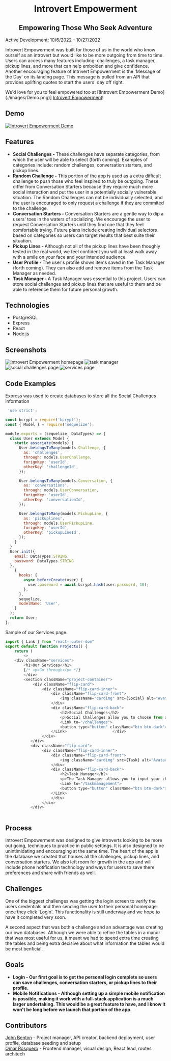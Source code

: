 <h1 align= "center">
Introvert Empowerment
</h1>

<h2 align="center">Empowering Those Who Seek Adventure</h2>   

<p>
Active Development: 10/6/2022 - 10/27/2022
</p>
<p>
Introvert Empowerment was built for those of us in the world who know ourself as an introvert but would like to be more outgoing from time to time. Users can access many features including: challenges, a task manager, pickup lines, and more that can help embolden and give confidence. Another encouraging feature of Intrivert Empowerment is the 'Message of the Day' on its landing page. This message is pulled from an API that provides uplifting quotes to start the users' day off right.
</p>
<p>
We'd love for you to feel empowered too at [!Introvert Empowerment Demo] (./images/Demo.png)] <a href="https://youtu.be/INj1jUsurRU">Introvert Empowerment</a>!
</p>

## Demo
[![Introvert Empowerment Demo](./images/Demo.png)](https://youtu.be/INj1jUsurRU "Interiorize Demo")

## Features
<ul>
<li><strong>Social Challenges - </strong>These challenges have separate categories, from which the user will be able to select (forth coming). Examples of categories include: random challenges, conversation starters, and pickup lines.</li>
<li><strong>Random Challenge - </strong>This portion of the app is used as a extra difficult challenge to push those who feel inspired to truly be outgoing. These differ from Conversation Starters because they require much more social interaction and put the user in a potentially socially vulnerable situation. The Random Challenges can not be individually selected, and the user is encouraged to only request a challenge if they are commited to the challenge.</li>
<li><strong>Conversation Starters - </strong>Conversation Starters are a gentle way to dip a users' toes in the waters of socializing. We encourage the user to request Conversation Starters until they find one that they feel comfortable trying. Future plans include creating individual selectors based on categories so users can target results that best suite their situation.</li>
<li><strong>Pickup Lines - </strong>Although not all of the pickup lines have been thoughly tested in the real world, we feel confident you will at least walk away with a smile on your face and your intended audience.</li>
<li><strong>User Profile - </strong>The user's profile shows items saved in the Task Manager (forth coming). They can also add and remove items from the Task Manager as needed.</li>
<li><strong>Task Manager - </strong>A Task Manager was essential to this project. Users can store social challenges and pickup lines that are useful to them and be able to reference them for future personal growth.</li>
</ul>

## Technologies
<ul>
<li>PostgreSQL</li>
<li>Express</li>
<li>React</li>
<li>Node.js</li>
</ul>

## Screenshots
![Introvert Empowerment homepage](/images/homepage.jpeg)
![task manager](/images/task-manager.jpeg)
![social challenges page](/images/social-challenges.jpeg)
![services page](/images/services.jpeg)

## Code Examples
Express was used to create databases to store all the Social Challenges information
``` javascript 
 'use strict';

const bcrypt = require('bcrypt');
const { Model } = require('sequelize');

module.exports = (sequelize, DataTypes) => {
  class User extends Model {
    static associate(models) {
      User.belongsToMany(models.Challenge, {
        as: 'challenges',
        through: models.UserChallenge,
        forignKey: 'userId',
        otherKey: 'challengeId',
      });

      User.belongsToMany(models.Conversation, {
        as: 'conversations',
        through: models.UserConversation,
        forignKey: 'userId',
        otherKey: 'conversationId',
      });

      User.belongsToMany(models.PickupLine, {
        as: 'pickuplines',
        through: models.UserPickupLine,
        forignKey: 'userId',
        otherKey: 'pickupLineId',
      });
    }
  }
  User.init({
    email: DataTypes.STRING,
    password: DataTypes.STRING
  },
    {
      hooks: {
        async beforeCreate(user) {
          user.password = await bcrypt.hash(user.password, 10);
        },
      },
      sequelize,
      modelName: 'User',
    }
  );
  return User;
};
```
Sample of our Services page.
```javascript
import { Link } from "react-router-dom"
export default function Projects() {
    return (
        <>
    <div className="services">
        <h1>Our Services</h1>
        {/* <p>Go through</p> */}
        </div>
        <section className="project-container">
            <div className="flip-card">
                <div className="flip-card-inner">
                    <div className="flip-card-front">
                        <img className="cardimg" src={Social} alt="Avatar" />
                    </div>
                    <div className="flip-card-back">
                        <h2>Social Challenges</h2>
                        <p>Social Challenges allow you to choose from any category and it will return challenges for you to complete. Write them down and add them to the task manager</p>
                        <Link to="/challenges">
                        <button type="button" className="btn btn-dark">Start</button>
                    </Link>                    </div>
                </div>        
           </div> 
           <div className="flip-card">
                <div className="flip-card-inner">
                    <div className="flip-card-front">
                        <img className="cardimg" src={Task} alt="Avatar" />
                    </div>
                    <div className="flip-card-back">
                        <h2>Task Manager</h2>
                        <p>The Task Manager allows you to input your challenges and mark them complete when finished and delete them afterwards.</p>
                        <Link to="/taskmanagement">
                        <button type="button" className="btn btn-dark">Start</button>
                    </Link>
                    </div>
                </div>        
           </div> 
           
```


## Process
<p>Introvert Empowerment was designed to give introverts looking to be more out going, techniques to practice in public settings. It is also designed to be unintimidating and encouraging at the same time. The heart of the app is the database we created that houses all the challenges, pickup lines, and conversation starters. We also left room for growth in the app and will include phone notification technology and ways for users to save there preferences and share with friends as well.
</p>


## Challenges
<p>One of the biggest challenges was getting the login screen to verify the users credentials and then sending the user to their personal homepage once they click 'Login'. This functionality is still underway and we hope to have it completed very soon.
  </p>
<p>A second aspect that was both a challenge and an advantage was creating our own databases. Although we were able to refine the tables in a manor that was most useful for us, it meant we had to spend extra time creating the tables and being extra decisive about what information the tables would be most benficial.
</p>

## Goals
<ul>
<li><strong>Login - Our first goal is to get the personal login complete so users can save challenges, conversation starters, or pickup lines to their profile.</strong> 
</li>
<li><strong>Mobile Notifications - Although setting up a simple mobile notification is possible, making it work with a full-stack application is a much larger undertaking. This would be a great feature to have, and I know it won't be long before we launch that portion of the app.</strong> </li>
</ul>

## Contributors
<a href="https://github.com/JohnBenton4">John Benton</a> - Project manager, API creator, backend deployment, user profile, database seeding and setup
</br>
<a href="https://github.com/omardun">Omar Rosquero</a> - Frontend manager, visual design, React lead, routes architech

